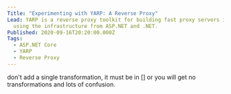 ```yaml
---
Title: "Experimenting with YARP: A Reverse Proxy"
Lead: YARP is a reverse proxy toolkit for building fast proxy servers in .NET
  using the infrastructure from ASP.NET and .NET.
Published: 2020-09-16T20:20:00.000Z
Tags:
  - ASP.NET Core
  - YARP
  - Reverse Proxy
---
```

don't add a single transformation, it must be in [] or you will get no transformations and lots of confusion.